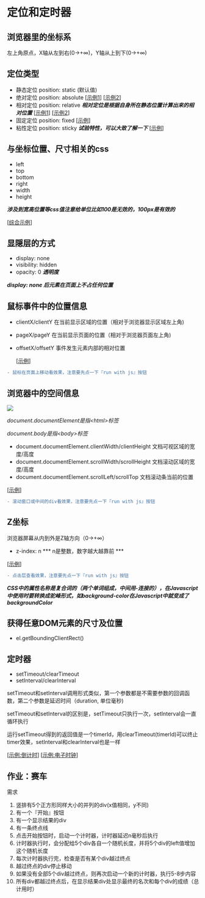 # 定位和定时器

## 浏览器里的坐标系

左上角原点，X轴从左到右(0->+∞)，Y轴从上到下(0->+∞)

## 定位类型

* 静态定位 position: static (默认值)
* 绝对定位 position: absolute [[示例1](http://jsbin.com/hevano/1/edit?html,css,output)] [[示例2](http://jsbin.com/yarixed/1/edit?html,css,output)]
* 相对定位 position: relative ***相对定位是根据自身所在静态位置计算出来的相对位置*** [[示例1](http://jsbin.com/xotije/1/edit?html,css,output)] [[示例2](http://jsbin.com/yonuluf/edit?html,css,output)]
* 固定定位 position: fixed [[示例](http://jsbin.com/noxinak/1/edit?html,css,output)]
* 粘性定位 position: sticky ***试验特性，可以大致了解一下*** [[示例](http://jsbin.com/besadaj/edit?html,css,output)]

## 与坐标位置、尺寸相关的css

* left
* top
* bottom
* right
* width
* height

***涉及到宽高位置等css值注意给单位比如100是无效的，100px是有效的***

[[综合示例](http://jsbin.com/boluzuj/8/edit?html,css,output)]

## 显隠层的方式

* display: none
* visibility: hidden
* opacity: 0 ***透明度***

***display: none 后元素在页面上不占任何位置***

## 鼠标事件中的位置信息

* clientX/clientY 在当前显示区域的位置（相对于浏览器显示区域左上角)
* pageX/pageY 在当前显示页面的位置（相对于浏览器页面左上角)
* offsetX/offsetY 事件发生元素内部的相对位置

  [[示例](http://jsbin.com/vofanet/7/edit?html,css,js,output)]

```diff
- 鼠标在页面上移动看效果，注意要先点一下『run with js』按钮
```

## 浏览器中的空间信息
![](https://ws4.sinaimg.cn/large/006tNc79gy1fhzl9em9nvj30h30nstaz.jpg)

*document.documentElement是指&lt;html&gt;标签*

*document.body是指&lt;body&gt;标签*

* document.documentElement.clientWidth/clientHeight 文档可视区域的宽度/高度
* document.documentElement.scrollWidth/scrollHeight 文档滚动区域的宽度/高度
* document.documentElement.scrollLeft/scrollTop 文档滚动条当前的位置

[[示例](http://jsbin.com/faregeg/17/edit?html,css,js,output)]
```diff
- 滚动窗口或中间的div看效果，注意要先点一下『run with js』按钮
```

## Z坐标
浏览器屏幕从内到外是Z轴方向（0->+∞）

* z-index: n *** n是整数，数字越大越靠前 ***

[[示例](http://jsbin.com/muyewic/4/edit?html,css,js,output)]

```diff
- 点击层查看效果，注意要先点一下『run with js』按钮
```

***CSS中的属性名称是复合词的（两个单词组成，中间用-连接的），在Javascript中使用时要转换成驼峰形式，如background-color在Javascript中就变成了backgroundColor***

## 获得任意DOM元素的尺寸及位置

* el.getBoundingClientRect()

## 定时器

* setTimeout/clearTimeout
* setInterval/clearInterval

setTimeout和setInterval调用形式类似，第一个参数都是不需要参数的回调函数，第二个参数是延迟时间（duration, 单位毫秒)

setTimeout和setInterval的区别是，setTimeout只执行一次，setInterval会一直循环执行

运行setTimeout得到的返回值是一个timerId，用clearTimeout(timerId)可以终止timer效果，setInterval和clearInterval也是一样

[[示例:倒计时](http://jsbin.com/puvogoy/edit?html,css,js,output)]
[[示例:电子时钟](http://jsbin.com/gidopok/9/edit?html,css,js,output)]

## 作业：赛车

需求
1. 竖排有5个正方形同样大小的并列的div(x值相同，y不同)
1. 有一个『开始』按钮
1. 有一个显示结果的div
1. 有一条终点线
1. 点击开始按钮时，启动一个计时器，计时器延迟n毫秒后执行
1. 计时器执行时，会分配给5个div各自一个随机长度，并将5个div的left值增加这个随机长度
1. 每次计时器执行完，检查是否有某个div越过终点
1. 越过终点的div停止移动
1. 如果没有全部5个div越过终点，则再次启动一个新的计时器，执行5-8步内容
1. 所有div都越过终点后，在显示结果div处显示最终的名次和每个div的成绩（总计用时）

